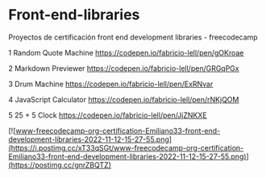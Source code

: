 # Front-end-libraries
Proyectos de certificación front end development libraries - freecodecamp

1 Random Quote Machine
https://codepen.io/fabricio-lell/pen/gOKroae 

2 Markdown Previewer
https://codepen.io/fabricio-lell/pen/GRGqPGx

3 Drum Machine
https://codepen.io/fabricio-lell/pen/ExRNvar

4 JavaScript Calculator
https://codepen.io/fabricio-lell/pen/rNKjQOM

5 25 + 5 Clock
https://codepen.io/fabricio-lell/pen/JjZNKXE


[![www-freecodecamp-org-certification-Emiliano33-front-end-development-libraries-2022-11-12-15-27-55.png](https://i.postimg.cc/xT33qSGt/www-freecodecamp-org-certification-Emiliano33-front-end-development-libraries-2022-11-12-15-27-55.png)](https://postimg.cc/gnrZBQTZ)
